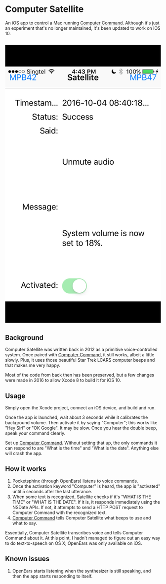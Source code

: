 # Computer Satellite

An iOS app to control a Mac running [Computer Command][1]. Although it's just an experiment that's no longer maintained, it's been updated to work on iOS 10.

## ![Satellite screenshot](Screenshots/Satellite.png)

## Background

Computer Satellite was written back in 2012 as a primitive voice-controlled system. Once paired with [Computer Command][1], it still works, albeit a little slowly. Plus, it uses those beautiful Star Trek LCARS computer beeps and that makes me very happy.

Most of the code from back then has been preserved, but a few changes were made in 2016 to allow Xcode 8 to build it for iOS 10.

## Usage

Simply open the Xcode project, connect an iOS device, and build and run.

Once the app is launched, wait about 3 seconds while it calibrates the background volume. Then activate it by saying "Computer"; this works like "Hey Siri" or "OK Google". It may be slow. Once you hear the double beep, speak your command clearly.

Set up [Computer Command][1]. Without setting that up, the only commands it can respond to are "What is the time" and "What is the date". Anything else will crash the app.

## How it works

1. Pocketsphinx (through OpenEars) listens to voice commands.
2. Once the activation keyword "Computer" is heard, the app is "activated" until 5 seconds after the last utterance.
3. When some text is recognized, Satellite checks if it's "WHAT IS THE TIME" or "WHAT IS THE DATE". If it is, it responds immediately using the NSDate APIs. If not, it attempts to send a HTTP POST request to Computer Command with the recognized text.
4. [Computer Command][1] tells Computer Satellite what beeps to use and what to say.

Essentially, Computer Satellite transcribes voice and tells Computer Command about it. At this point, I hadn't managed to figure out an easy way to do text-to-speech on OS X; OpenEars was only available on iOS.

## Known issues

1. OpenEars starts listening when the synthesizer is still speaking, and then the app starts responding to itself.

[1]: https://github.com/taneliang/Computer-Command
